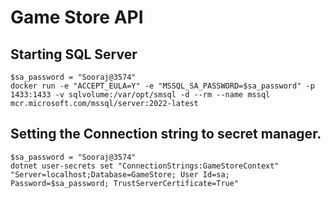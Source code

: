 # Game Store API

## Starting SQL Server

```powershel
$sa_password = "Sooraj@3574"
docker run -e "ACCEPT_EULA=Y" -e "MSSQL_SA_PASSWORD=$sa_password" -p 1433:1433 -v sqlvolume:/var/opt/smsql -d --rm --name mssql mcr.microsoft.com/mssql/server:2022-latest
```

## Setting the Connection string to secret manager.

```powershel
$sa_password = "Sooraj@3574"
dotnet user-secrets set "ConnectionStrings:GameStoreContext" "Server=localhost;Database=GameStore; User Id=sa; Password=$sa_password; TrustServerCertificate=True"
```
